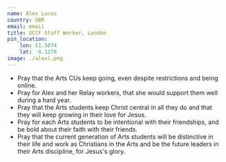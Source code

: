 ```yaml
---
name: Alex Lucas
country: GBR
email: email
title: UCCF Staff Worker, London
pin_location:
    lon: 51.5074
    lat: -0.1278
image: ./alexl.png
---
```

* Pray that the Arts CUs keep going, even despite restrictions and being online.
* Pray for Alex and her Relay workers, that she would support them well during a hard year.
* Pray that the Arts students keep Christ central in all they do and that they will keep growing in their love for Jesus.
* Pray for each Arts students to be intentional with their friendships, and be bold about their faith with their friends.
* Pray that the current generation of Arts students will be distinctive in their life and work as Christians in the Arts and be the future leaders in their Arts discipline, for Jesus's glory.

